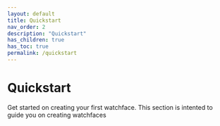 ```yaml
---
layout: default
title: Quickstart
nav_order: 2
description: "Quickstart"
has_children: true
has_toc: true
permalink: /quickstart
---
```

# Quickstart

Get started on creating your first watchface. This section is intented to guide you on creating watchfaces
